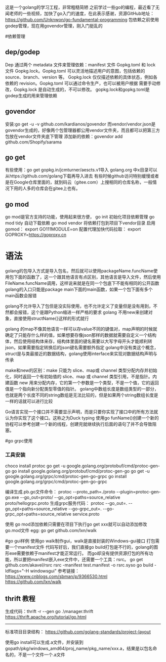 这是一个golang的学习工程，非常粗糙简陋
之前学过一些go的编程，最近看了无闻老师的一些视频，加快了go入门的速度，在此表示感谢，资源GitHub地址：https://github.com/Unknwon/go-fundamental-programming
包依赖之前使用godep管理，现在用govendor管理，刚入门挺乱的


#依赖管理

## dep/godep
Dep 通过两个 metadata 文件来管理依赖：manifest 文件 Gopkg.toml 和 lock 文件 Gopkg.lock。Gopkg.toml 可以灵活地描述用户的意图，包括依赖的 source、branch、version 等。
Gopkg.lock 仅仅描述依赖的具体状态，例如各依赖的 revision。Gopkg.toml 可以通过命令生产，也可以被用户根据 需要手动修改，Gopkg.lock 是自动生成的，不可以修改。
gopkg.lock和gopkg.toml是godep生成的用来管理依赖

## govendor
安装:go get -u -v github.com/kardianos/govendor
而vendor/vendor.json是govendor生成的，好像两个包管理器都公用vendor文件夹，而且都可以把第三方包放在vendor文件夹底下管理
添加新的依赖：govendor add  github.com/Shopify/sarama 

## go get
有些使用：go get gopkg.in/jcmturner/aescts.v1导入
golang.org 中x目录可以从https://github.com/golang下载再导入进去
有些时候github访问特别缓慢或者是在Google仓库里面的，就到码云（gitee.com）上搜相同的仓库名称，一般情况下用的人多的仓库会在gitee上也有。

## go mod
go mod是官方支持的功能，使用起来很方便，
go init 初始化项目依赖管理
go mod tidy 自动下载依赖
go mod vendor 将依赖打包到项目下vendor目录
启用gomod：
export GO111MODULE=on
配置代理加快代码拉取：
export GOPROXY=https://goproxy.cn

# 语法
golang的包导入方式是导入包名，然后就可以使用packageName.funcName使用包下面的函数了，这一个跟其他语言有点区别，其他语言是导入文件，然后使用FileName.funcName调用，这样说来就是在同一个包底下不能有相同的公开函数
golang的入口只能是package main下面的main函数，如果一个包下面有多个main函数会报错

golang不允许导入了包但是没实际使用，也不允许定义了变量但是没有用到，不然都会报错，这个是跟Python缩进一样严格的要求
golang 不用new来创建对象，直接使用structName{}这样的形式就行

golang 的map不像其他语言一样可以存value不同的键值对，map声明的时候就确定了只能存什么样的值，如果想要存像json那样的数据就需要自定义一个结构体，然后使用结构体来存，结构体里面的键名需要以大写字母开头才能顺利转json，如果需要指定转换后的json键名需要额外指定
golang中没有类这个概念，struct是与类最接近的数据结构，golang使用interface来实现对数据结构声明与传承

make和new的区别：make 只能为 slice、map或 channel 类型分配内存并初始化，同时返回一个有初始值的 slice、map 或 channel 类型引用，不是指针。内建函数 new 用来分配内存，它的第一个参数是一个类型，不是一个值，它的返回值是一个指向新分配类型零值的指针。
golang中数组长度是数组类型的一部分，也就是两个长度不同的string数组是无法比较的，但是如果两个string数组长度是一样的话就可以进行比较

Go语言实现一个接口并不需要显示声明，而是只要你实现了接口中的所有方法就认为你实现了这个接口。这称之为Duck typing
使用go funName()创建一个新的协程可以参考创建一个新的线程，创建完就继续执行后面的语句了并不会导致阻塞。

#go grpc使用
### 工具安装
choco install protoc
go get -u google.golang.org/protobuf/cmd/protoc-gen-go
go install google.golang.org/protobuf/cmd/protoc-gen-go
go get -u google.golang.org/grpc/cmd/protoc-gen-go-grpc
go install google.golang.org/grpc/cmd/protoc-gen-go-grpc

编译生成.pb.go文件命令：
protoc --proto_path=./proto --plugin=protoc-gen-go.exe --go_out=proto/ --go_opt=paths=source_relative proto/hellogrpc.proto
生成grpc服务代码：
protoc --go_out=. --go_opt=paths=source_relative  --go-grpc_out=. --go-grpc_opt=paths=source_relative  service.proto


使用 go mod添加依赖只需要在项目下执行go get xxx就可以自动添加修改go.mod文件
egg: go get github.com/lxn/walk

#go gui样例
使用go walk制作gui，walk是直接封装的Windows-gui接口
打包需要一个manifest文件
代码写好后，我们直接go build打包是不行的，golang的图形exe需要依赖于manifest才能正常运行。
而go却没有提供资源打包的所有功能，所以要把manifest嵌入exe文件中，还需要一个工具：rsrc。
go get github.com/akavel/rsrc
rsrc -manifest test.manifest -o rsrc.syso
go build -ldflags="-H windowsgui"
参考链接：
https://www.cnblogs.com/sbman/p/9366530.html 
https://github.com/lxn/walk

## thrift 教程
生成代码：thrift -r --gen go .\manager.thrift
https://thrift.apache.org/tutorial/go.html


---------

标准项目目录结构：
https://github.com/golang-standards/project-layout

使用go install可以生成.a文件，并安装到gopath/pkg/windows_amd64/proj_name/pkg_name/xxx.a，结果是以包名命名的，不是一个文件一个.a文件